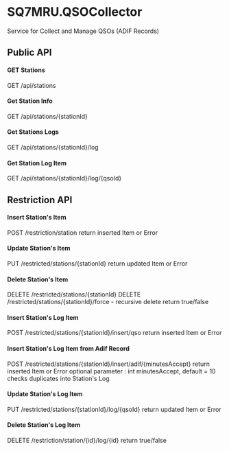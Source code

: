 # SQ7MRU.QSOCollector
Service for Collect and Manage QSOs (ADIF Records)

## Public API

#### GET Stations 
GET /api/stations

#### Get Station Info
GET /api/stations/{stationId}

#### Get Stations Logs
GET /api/stations/{stationId}/log

#### Get Station Log Item
GET /api/stations/{stationId}/log/{qsoId}

## Restriction API

#### Insert Station's Item
POST /restriction/station
return inserted Item or Error

#### Update Station's Item
PUT /restricted/stations/{stationId}
return updated Item or Error

#### Delete Station's Item
DELETE /restricted/stations/{stationId}
DELETE /restricted/stations/{stationId}/force - recursive delete
return true/false

#### Insert Station's Log Item
POST /restricted/stations/{stationId}/insert/qso
return inserted Item or Error

#### Insert Station's Log Item from Adif Record
POST /restricted/stations/{stationId}/insert/adif/{minutesAccept}
return inserted Item or Error
optional parameter :  int minutesAccept, default = 10 
                      checks duplicates into Station's Log

#### Update Station's Log Item
PUT /restricted/stations/{stationId}/log/{qsoId}
return updated Item or Error

#### Delete Station's Log Item
DELETE /restriction/station/{id}/log/{id}
return true/false


